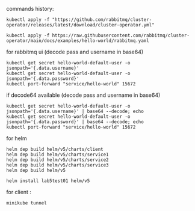 commands history:
```
kubectl apply -f "https://github.com/rabbitmq/cluster-operator/releases/latest/download/cluster-operator.yml"

kubectl apply -f https://raw.githubusercontent.com/rabbitmq/cluster-operator/main/docs/examples/hello-world/rabbitmq.yaml
```
for rabbitmq ui (decode pass and username in base64)
```
kubectl get secret hello-world-default-user -o jsonpath='{.data.username}'
kubectl get secret hello-world-default-user -o jsonpath='{.data.password}'
kubectl port-forward "service/hello-world" 15672
```
if decode64 available (decode pass and username in base64)
```
kubectl get secret hello-world-default-user -o jsonpath='{.data.username}' | base64 --decode; echo
kubectl get secret hello-world-default-user -o jsonpath='{.data.password}' | base64 --decode; echo
kubectl port-forward "service/hello-world" 15672
```


for helm
```
helm dep build helm/v5/charts/client
helm dep build helm/v5/charts/service1
helm dep build helm/v5/charts/service2
helm dep build helm/v5/charts/service3
helm dep build helm/v5

helm install lab5test01 helm/v5
```


for client :
``` 
minikube tunnel
```
